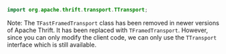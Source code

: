 ```java
import org.apache.thrift.transport.TTransport;
```
Note: The `TFastFramedTransport` class has been removed in newer versions of Apache Thrift. It has been replaced with `TFramedTransport`. However, since you can only modify the client code, we can only use the `TTransport` interface which is still available.